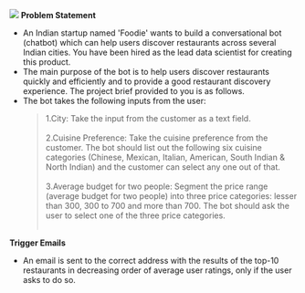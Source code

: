 ![](Chatbor.png)
**Problem Statement**
 - An Indian startup named 'Foodie' wants to build a conversational bot (chatbot) which can help users discover restaurants across several Indian cities. You have been hired as the lead data scientist for creating this product.
 - The main purpose of the bot is to help users discover restaurants quickly and efficiently and to provide a good restaurant discovery experience. The project brief provided to you is as follows.
 - The bot takes the following inputs from the user:<br>
   > 1.City: Take the input from the customer as a text field. <br><br>
   > 2.Cuisine Preference: Take the cuisine preference from the customer. The bot should list out the following six cuisine categories (Chinese, Mexican, Italian, American, South Indian & North Indian) and the customer can select any one out of that.<br><br>
   > 3.Average budget for two people: Segment the price range (average budget for two people) into three price categories: lesser than 300, 300 to 700 and more than 700. The bot should ask the user to select one of the three price categories.<br><br>

**Trigger Emails**
- An email is sent to the correct address with the results of the top-10 restaurants in decreasing order of average user ratings, only if the user asks to do so.
